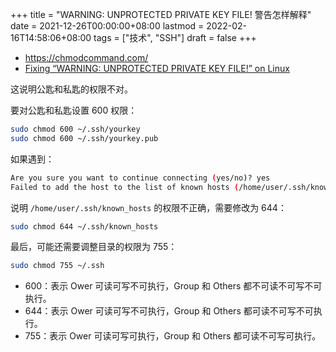 +++
title = "WARNING: UNPROTECTED PRIVATE KEY FILE! 警告怎样解释"
date = 2021-12-26T00:00:00+08:00
lastmod = 2022-02-16T14:58:06+08:00
tags = ["技术", "SSH"]
draft = false
+++

-   <https://chmodcommand.com/>
-   [Fixing “WARNING: UNPROTECTED PRIVATE KEY FILE!” on Linux](https://www.howtogeek.com/168119/fixing-warning-unprotected-private-key-file-on-linux/)

这说明公匙和私匙的权限不对。

要对公匙和私匙设置 600 权限：

```sh
sudo chmod 600 ~/.ssh/yourkey
sudo chmod 600 ~/.ssh/yourkey.pub
```

如果遇到：

```sh
Are you sure you want to continue connecting (yes/no)? yes
Failed to add the host to the list of known hosts (/home/user/.ssh/known_hosts).
```

说明 `/home/user/.ssh/known_hosts` 的权限不正确，需要修改为 644：

```sh
sudo chmod 644 ~/.ssh/known_hosts
```

最后，可能还需要调整目录的权限为 755：

```sh
sudo chmod 755 ~/.ssh
```

-   600：表示 Ower 可读可写不可执行，Group 和 Others 都不可读不可写不可执行。
-   644：表示 Ower 可读可写不可执行，Group 和 Others 都可读不可写不可执行。
-   755：表示 Ower 可读可写可执行，Group 和 Others 都可读不可写可执行。